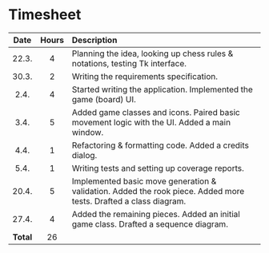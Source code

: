 # Timesheet

| Date  | Hours | Description |
|:-----:|:-----:|:----------- |
| 22.3. | 4     | Planning the idea, looking up chess rules & notations, testing Tk interface.
| 30.3. | 2     | Writing the requirements specification.
|  2.4. | 4     | Started writing the application. Implemented the game (board) UI.
|  3.4. | 5     | Added game classes and icons. Paired basic movement logic with the UI. Added a main window.
|  4.4. | 1     | Refactoring & formatting code. Added a credits dialog.
|  5.4. | 1     | Writing tests and setting up coverage reports.
| 20.4. | 5     | Implemented basic move generation & validation. Added the rook piece. Added more tests. Drafted a class diagram.
| 27.4. | 4     | Added the remaining pieces. Added an initial game class. Drafted a sequence diagram.
| **Total** | 26
